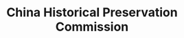 ---
layout: repo
title: "China Historical Preservation Commission"
id: 2550
permalink: repos/2550/
---